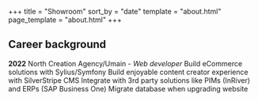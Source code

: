 +++
title = "Showroom"
sort_by = "date"
template = "about.html"
page_template = "about.html"
+++

## Career background
**2022** North Creation Agency/Umain - *Web developer*
  Build eCommerce solutions with Sylius/Symfony
  Build enjoyable content creator experience with SilverStripe CMS
  Integrate with 3rd party solutions like PIMs (InRiver) and ERPs (SAP Business One)
  Migrate database when upgrading website